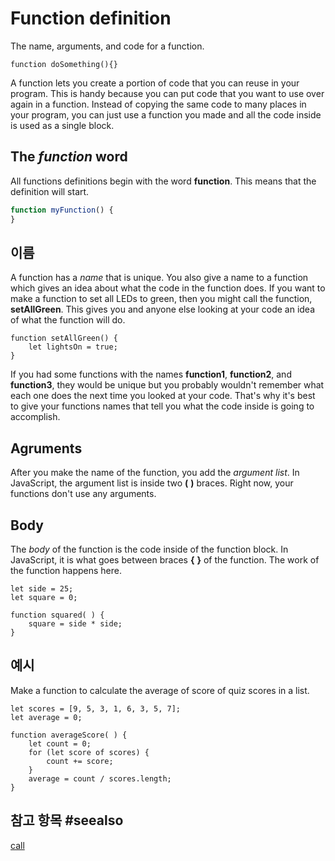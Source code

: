 # Function definition

The name, arguments, and code for a function.

```block
function doSomething(){}
```

A function lets you create a portion of code that you can reuse in your program. This is handy because you can put code that you want to use over again in a function. Instead of copying the same code to many places in your program, you can just use a function you made and all the code inside is used as a single block.

## The *function* word

All functions definitions begin with the word **function**. This means that the definition will start.

```typescript
function myFunction() {
}
```

## 이름

A function has a *name* that is unique. You also give a name to a function which gives an idea about what the code in the function does. If you want to make a function to set all LEDs to green, then you might call the function, **setAllGreen**. This gives you and anyone else looking at your code an idea of what the function will do.

```block
function setAllGreen() {
    let lightsOn = true;
}
```

If you had some functions with the names **function1**, **function2**, and **function3**, they would be unique but you probably wouldn't remember what each one does the next time you looked at your code. That's why it's best to give your functions names that tell you what the code inside is going to accomplish.

## Agruments

After you make the name of the function, you add the *argument list*. In JavaScript, the argument list is inside two **(** **)** braces. Right now, your functions don't use any arguments.

## Body

The *body* of the function is the code inside of the function block. In JavaScript, it is what goes between braces **{** **}** of the function. The work of the function happens here.

```blocks
let side = 25;
let square = 0;

function squared( ) {
    square = side * side;
}
```

## 예시

Make a function to calculate the average of score of quiz scores in a list.

```blocks
let scores = [9, 5, 3, 1, 6, 3, 5, 7];
let average = 0;

function averageScore( ) {
    let count = 0;
    for (let score of scores) {
        count += score;
    }
    average = count / scores.length;
}
```

## 참고 항목 #seealso

[call](/types/function/call)